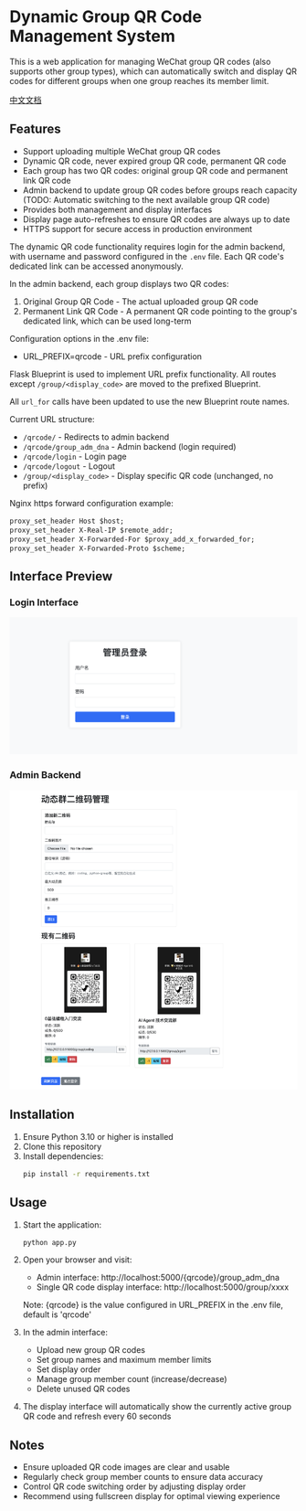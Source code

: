# Dynamic Group QR Code Management System

This is a web application for managing WeChat group QR codes (also supports other group types), which can automatically switch and display QR codes for different groups when one group reaches its member limit.

[中文文档](README.md)

## Features

- Support uploading multiple WeChat group QR codes
- Dynamic QR code, never expired group QR code, permanent QR code
- Each group has two QR codes: original group QR code and permanent link QR code
- Admin backend to update group QR codes before groups reach capacity (TODO: Automatic switching to the next available group QR code)
- Provides both management and display interfaces
- Display page auto-refreshes to ensure QR codes are always up to date
- HTTPS support for secure access in production environment

The dynamic QR code functionality requires login for the admin backend, with username and password configured in the `.env` file. Each QR code's dedicated link can be accessed anonymously.

In the admin backend, each group displays two QR codes:
1. Original Group QR Code - The actual uploaded group QR code
2. Permanent Link QR Code - A permanent QR code pointing to the group's dedicated link, which can be used long-term

Configuration options in the .env file:
- URL_PREFIX=qrcode - URL prefix configuration

Flask Blueprint is used to implement URL prefix functionality.
All routes except `/group/<display_code>` are moved to the prefixed Blueprint.

All `url_for` calls have been updated to use the new Blueprint route names.

Current URL structure:
- `/qrcode/` - Redirects to admin backend
- `/qrcode/group_adm_dna` - Admin backend (login required)
- `/qrcode/login` - Login page
- `/qrcode/logout` - Logout
- `/group/<display_code>` - Display specific QR code (unchanged, no prefix)

Nginx https forward configuration example:
```
proxy_set_header Host $host;
proxy_set_header X-Real-IP $remote_addr;
proxy_set_header X-Forwarded-For $proxy_add_x_forwarded_for;
proxy_set_header X-Forwarded-Proto $scheme;
```

## Interface Preview

### Login Interface
![Login Interface](/images/login.png)

### Admin Backend
![Admin Backend](/images/qrcode_admin.png)

## Installation

1. Ensure Python 3.10 or higher is installed
2. Clone this repository
3. Install dependencies:
   ```bash
   pip install -r requirements.txt
   ```

## Usage

1. Start the application:
   ```bash
   python app.py
   ```

2. Open your browser and visit:
   - Admin interface: http://localhost:5000/{qrcode}/group_adm_dna
   - Single QR code display interface: http://localhost:5000/group/xxxx

   Note: {qrcode} is the value configured in URL_PREFIX in the .env file, default is 'qrcode'

3. In the admin interface:
   - Upload new group QR codes
   - Set group names and maximum member limits
   - Set display order
   - Manage group member count (increase/decrease)
   - Delete unused QR codes

4. The display interface will automatically show the currently active group QR code and refresh every 60 seconds

## Notes

- Ensure uploaded QR code images are clear and usable
- Regularly check group member counts to ensure data accuracy
- Control QR code switching order by adjusting display order
- Recommend using fullscreen display for optimal viewing experience